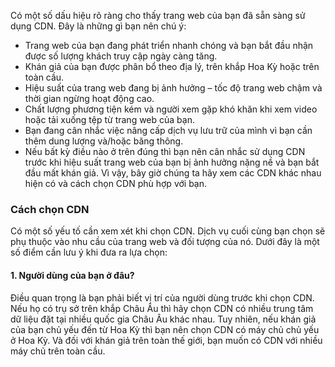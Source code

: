 Có một số dấu hiệu rõ ràng cho thấy trang web của bạn đã sẵn sàng sử dụng CDN. Đây là những gì bạn nên chú ý:

- Trang web của bạn đang phát triển nhanh chóng và bạn bắt đầu nhận được số lượng khách truy cập ngày càng tăng.
- Khán giả của bạn được phân bổ theo địa lý, trên khắp Hoa Kỳ hoặc trên toàn cầu.
- Hiệu suất của trang web đang bị ảnh hưởng – tốc độ trang web chậm và thời gian ngừng hoạt động cao.
- Chất lượng phương tiện kém và người xem gặp khó khăn khi xem video hoặc tải xuống tệp từ trang web của bạn.
- Bạn đang cân nhắc việc nâng cấp dịch vụ lưu trữ của mình vì bạn cần thêm dung lượng và/hoặc băng thông.
- Nếu bất kỳ điều nào ở trên đúng thì bạn nên cân nhắc sử dụng CDN trước khi hiệu suất trang web của bạn bị ảnh hưởng nặng nề và bạn bắt đầu mất khán giả. Vì vậy, bây giờ chúng ta hãy xem các CDN khác nhau hiện có và cách chọn CDN phù hợp với bạn.
### Cách chọn CDN  
Có một số yếu tố cần xem xét khi chọn CDN. Dịch vụ cuối cùng bạn chọn sẽ phụ thuộc vào nhu cầu của trang web và đối tượng của nó. Dưới đây là một số điểm cần lưu ý khi đưa ra lựa chọn:  
#### 1. Người dùng của bạn ở đâu?  
Điều quan trọng là bạn phải biết vị trí của người dùng trước khi chọn CDN. Nếu họ có trụ sở trên khắp Châu Âu thì hãy chọn CDN có nhiều trung tâm dữ liệu đặt tại nhiều quốc gia Châu Âu khác nhau. Tuy nhiên, nếu khán giả của bạn chủ yếu đến từ Hoa Kỳ thì bạn nên chọn CDN có máy chủ chủ yếu ở Hoa Kỳ. Và đối với khán giả trên toàn thế giới, bạn muốn có CDN với nhiều máy chủ trên toàn cầu.  
